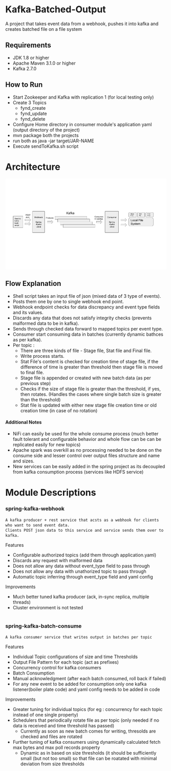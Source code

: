 # Kafka-Batched-Output
A project that takes event data from a webhook, pushes it into kafka and creates batched file on a file system

## Requirements
  - JDK 1.8 or higher
  - Apache Maven 3.1.0 or higher
  - Kafka 2.7.0
## How to Run
  - Start Zookeeper and Kafka with replication 1 (for local testing only)
  - Create 3 Topics
    - fynd_create
    - fynd_update
    - fynd_delete
   - Configure Home directory in consumer module's application yaml (output directory of the project)
   - mvn package both the projects
   - run both as java -jar target/JAR-NAME
   - Execute sendToKafka.sh script
   
# Architecture
![alt text](https://github.com/gauravhans8/Kafka-Batched-Output/blob/main/ArchitectureDiag.png)

## Flow Explanation
  - Shell script takes an input file of json (mixed data of 3 type of events).
  - Posts them one by one to single webhook end point.
  - Webhook endpoint checks for data discrepancy and event type fields and its values.
  - Discards any data that does not satisfy integrity checks (prevents malformed data to be in kafka).
  - Sends through checked data forward to mapped topics per event type.
  - Consumer start consuming data in batches (currently dynamic bathces as per kafka).
  - Per topic :
    - There are three kinds of file - Stage file, Stat file and Final file.
    - Write process starts.
    - Stat File's content is checked for creation time of stage file, if the difference of time is greater than threshold
      then stage file is moved to final file.
     - Stage file is appended or created with new batch data (as per previous step)
     - Checks if the size of stage file is greater than the threshold, if yes, then rotates.
        (Handles the cases where single batch size is greater than the threshold)
     - Stat file is updated with either new stage file creation time or old creation time (in case of no rotation)

#### Additional Notes
- NiFi can easily be used for the whole consume process (much better fault tolerant and configurable behavior and whole flow can be
can be replicated easily for new topics)
- Apache spark was overkill as no processing needed to be done on the consume side and lesser control over output files structure and name and sizes.
- New services can be easily added in the spring project as its decoupled from kafka consumption process (services like HDFS service)

# Module Descriptions

### spring-kafka-webhook
```
A kafka producer + rest service that acsts as a webhook for clients who want to send event data. 
Clients POST json data to this service and service sends them over to kafka.
```
Features
  - Configurable authorized topics (add them through application.yaml)
  - Discards any request with malformed data
  - Does not allow any data without event_type field to pass through
  - Does not allow any data with unathorized topic to pass through
  - Automatic topic inferring through event_type field and yaml config
  
Improvements
  - Much better tuned kafka producer (ack, in-sync replica, multiple threads)
  - Cluster environment is not tested
#
### spring-kafka-batch-consume
```
A kafka consumer service that writes output in batches per topic
```
Features
  - Individual Topic configurations of size and time Thresholds
  - Output File Pattern for each topic (act as prefixes)
  - Concurrency control for kafka consumers
  - Batch Consumption
  - Manual acknowledgment (after each batch consumed, roll back if failed)
  - For any new event to be added for consumption only one kafka listener(boiler plate code) and yaml config needs to be added in code

Improvements
  - Greater tuning for individual topics (for eg : concurrency for each topic instead of one single property)
  - Schedulers that periodically rotate file as per topic (only needed if no data is received and time threshold has passed)
    - Currently as soon as new batch comes for writing, thresolds are checked and files are rotated
  - Further tuning of kafka consumers using dynamically calculated fetch max bytes and max poll records property
    - Dynamic as in based on size thresholds (it should be sufficiently small (but not too small) so that file can be roatated
      with minimal deviation from size thresholds
